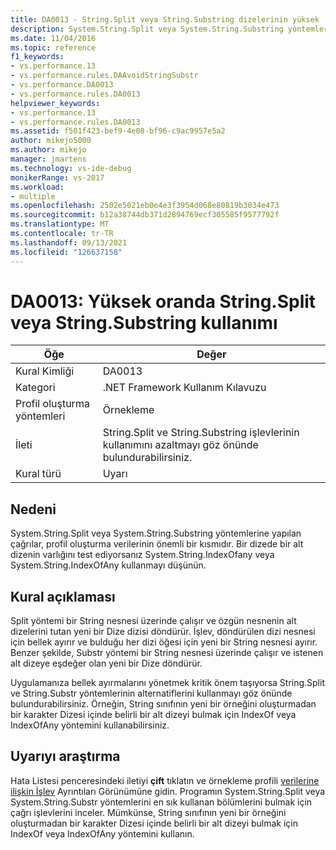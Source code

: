 ```yaml
---
title: DA0013 - String.Split veya String.Substring dizelerinin yüksek | Microsoft Docs
description: System.String.Split veya System.String.Substring yöntemlerine yapılan çağrılar, profil oluşturma verilerinin önemli bir kısmıdır.
ms.date: 11/04/2016
ms.topic: reference
f1_keywords:
- vs.performance.13
- vs.performance.rules.DAAvoidStringSubstr
- vs.performance.DA0013
- vs.performance.rules.DA0013
helpviewer_keywords:
- vs.performance.13
- vs.performance.rules.DA0013
ms.assetid: f501f423-bef9-4e08-bf96-c9ac9957e5a2
author: mikejo5000
ms.author: mikejo
manager: jmartens
ms.technology: vs-ide-debug
monikerRange: vs-2017
ms.workload:
- multiple
ms.openlocfilehash: 2502e5021eb0e4e3f3954d068e80819b3034e473
ms.sourcegitcommit: b12a38744db371d2894769ecf305585f9577792f
ms.translationtype: MT
ms.contentlocale: tr-TR
ms.lasthandoff: 09/13/2021
ms.locfileid: "126637158"
---
```

# <a name="da0013-high-usage-of-stringsplit-or-stringsubstring"></a>DA0013: Yüksek oranda String.Split veya String.Substring kullanımı

|Öğe|Değer|
|-|-|
|Kural Kimliği|DA0013|
|Kategori|.NET Framework Kullanım Kılavuzu|
|Profil oluşturma yöntemleri|Örnekleme|
|İleti|String.Split ve String.Substring işlevlerinin kullanımını azaltmayı göz önünde bulundurabilirsiniz.|
|Kural türü|Uyarı|

## <a name="cause"></a>Nedeni
 System.String.Split veya System.String.Substring yöntemlerine yapılan çağrılar, profil oluşturma verilerinin önemli bir kısmıdır. Bir dizede bir alt dizenin varlığını test ediyorsanız System.String.IndexOfany veya System.String.IndexOfAny kullanmayı düşünün.

## <a name="rule-description"></a>Kural açıklaması
 Split yöntemi bir String nesnesi üzerinde çalışır ve özgün nesnenin alt dizelerini tutan yeni bir Dize dizisi döndürür. İşlev, döndürülen dizi nesnesi için bellek ayırır ve bulduğu her dizi öğesi için yeni bir String nesnesi ayırır. Benzer şekilde, Substr yöntemi bir String nesnesi üzerinde çalışır ve istenen alt dizeye eşdeğer olan yeni bir Dize döndürür.

 Uygulamanıza bellek ayırmalarını yönetmek kritik önem taşıyorsa String.Split ve String.Substr yöntemlerinin alternatiflerini kullanmayı göz önünde bulundurabilirsiniz. Örneğin, String sınıfının yeni bir örneğini oluşturmadan bir karakter Dizesi içinde belirli bir alt dizeyi bulmak için IndexOf veya IndexOfAny yöntemini kullanabilirsiniz.

## <a name="how-to-investigate-a-warning"></a>Uyarıyı araştırma
 Hata Listesi penceresindeki iletiyi **çift** tıklatın ve örnekleme profili [verilerine ilişkin İşlev](../profiling/function-details-view.md) Ayrıntıları Görünümüne gidin. Programın System.String.Split veya System.String.Substr yöntemlerini en sık kullanan bölümlerini bulmak için çağrı işlevlerini inceler. Mümkünse, String sınıfının yeni bir örneğini oluşturmadan bir karakter Dizesi içinde belirli bir alt dizeyi bulmak için IndexOf veya IndexOfAny yöntemini kullanın.

